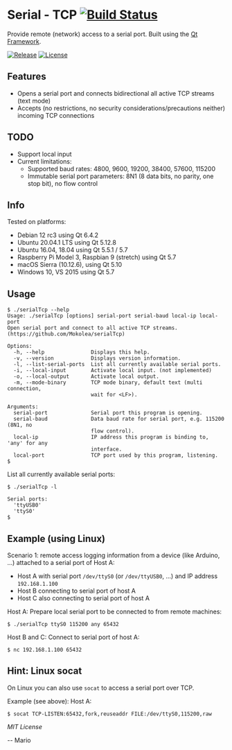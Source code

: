 # Serial - TCP [![Build Status](https://travis-ci.org/Mokolea/serialTcp.svg)](https://travis-ci.org/Mokolea/serialTcp)

Provide remote (network) access to a serial port. Built using the [Qt Framework](https://doc.qt.io).

[![Release](https://img.shields.io/github/release/Mokolea/serialTcp.svg)](https://github.com/Mokolea/serialTcp/releases)
[![License](https://img.shields.io/github/license/Mokolea/serialTcp.svg)](LICENSE)

## Features
 - Opens a serial port and connects bidirectional all active TCP streams (text mode)
 - Accepts (no restrictions, no security considerations/precautions neither) incoming TCP connections

## TODO
 - Support local input
 - Current limitations:
    - Supported baud rates: 4800, 9600, 19200, 38400, 57600, 115200
    - Immutable serial port parameters: 8N1 (8 data bits, no parity, one stop bit), no flow control

## Info
Tested on platforms:
 - Debian 12 rc3 using Qt 6.4.2
 - Ubuntu 20.04.1 LTS using Qt 5.12.8
 - Ubuntu 16.04, 18.04 using Qt 5.5.1 / 5.7
 - Raspberry Pi Model 3, Raspbian 9 (stretch) using Qt 5.7
 - macOS Sierra (10.12.6), using Qt 5.10
 - Windows 10, VS 2015 using Qt 5.7

## Usage
```
$ ./serialTcp --help
Usage: ./serialTcp [options] serial-port serial-baud local-ip local-port
Open serial port and connect to all active TCP streams.
(https://github.com/Mokolea/serialTcp)

Options:
  -h, --help               Displays this help.
  -v, --version            Displays version information.
  -l, --list-serial-ports  List all currently available serial ports.
  -i, --local-input        Activate local input. (not implemented)
  -o, --local-output       Activate local output.
  -m, --mode-binary        TCP mode binary, default text (multi connection,
                           wait for <LF>).

Arguments:
  serial-port              Serial port this program is opening.
  serial-baud              Data baud rate for serial port, e.g. 115200 (8N1, no
                           flow control).
  local-ip                 IP address this program is binding to, 'any' for any
                           interface.
  local-port               TCP port used by this program, listening.
$ 
```

List all currently available serial ports:
```
$ ./serialTcp -l

Serial ports:
  'ttyUSB0'
  'ttyS0'
$ 
```

## Example (using Linux)
Scenario 1: remote access logging information from a device (like Arduino, ...) attached to a serial port of Host A:
 - Host A with serial port `/dev/ttyS0` (or `/dev/ttyUSB0`, ...) and IP address `192.168.1.100`
 - Host B connecting to serial port of host A
 - Host C also connecting to serial port of host A

Host A: Prepare local serial port to be connected to from remote machines:
```
$ ./serialTcp ttyS0 115200 any 65432
```
Host B and C: Connect to serial port of host A:
```
$ nc 192.168.1.100 65432
```

## Hint: Linux socat
On Linux you can also use `socat` to access a serial port over TCP.

Example (see above): Host A:
```
$ socat TCP-LISTEN:65432,fork,reuseaddr FILE:/dev/ttyS0,115200,raw
```

*MIT License*

-- Mario
